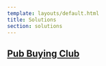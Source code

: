 ```yaml
---
template: layouts/default.html
title: Solutions
section: solutions
---
```


## [Pub Buying Club](/solutions/pub-buying-club)
